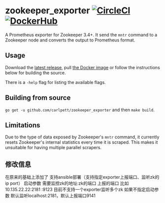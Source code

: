 # zookeeper_exporter [![CircleCI](https://circleci.com/gh/carlpett/zookeeper_exporter.svg?style=shield)](https://circleci.com/gh/carlpett/zookeeper_exporter) [![DockerHub](https://img.shields.io/docker/build/carlpett/zookeeper_exporter.svg?style=shield)](https://hub.docker.com/r/carlpett/zookeeper_exporter/)

A Prometheus exporter for Zookeeper 3.4+. It send the `mntr` command to a Zookeeper node and converts the output to Prometheus format. 

## Usage
Download the [latest release](https://github.com/carlpett/zookeeper_exporter/releases), pull [the Docker image](https://hub.docker.com/r/carlpett/zookeeper_exporter/) or follow the instructions below for building the source.

There is a `-help` flag for listing the available flags.

## Building from source
`go get -u github.com/carlpett/zookeeper_exporter` and then `make build`.

## Limitations
Due to the type of data exposed by Zookeeper's `mntr` command, it currently resets Zookeeper's internal statistics every time it is scraped. This makes it unsuitable for having multiple parallel scrapers.


## 修改信息
在原来的基础上添加了 支持ansible部署（支持指定exporter上报端口、监听zk的ip port）
启动参数 需要监控zk的地址:zk的端口 上报的端口 
比如10.135.22.22:2181 :9123
目前不支持一个exporter监听多个zk
如果不指定启动参数 默认监听localhost:2181，默认上报端口9141